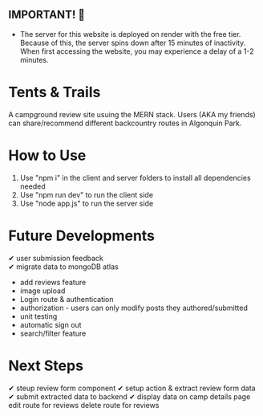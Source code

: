 ## IMPORTANT! 🚧

- The server for this website is deployed on render with the free tier. Because of this, the server spins down after 15 minutes of inactivity. When first accessing the website, you may experience a delay of a 1-2 minutes.

# Tents & Trails

A campground review site usuing the MERN stack. Users (AKA my friends) can share/recommend different backcountry routes in Algonquin Park.

# How to Use

1. Use "npm i" in the client and server folders to install all dependencies needed
2. Use "npm run dev" to run the client side
3. Use "node app.js" to run the server side

# Future Developments

✔ user submission feedback  
✔ migrate data to mongoDB atlas

- add reviews feature
- image upload
- Login route & authentication
- authorization - users can only modify posts they authored/submitted
- unit testing
- automatic sign out
- search/filter feature

# Next Steps

✔ steup review form component
✔ setup action & extract review form data
✔ submit extracted data to backend
✔ display data on camp details page
edit route for reviews
delete route for reviews
